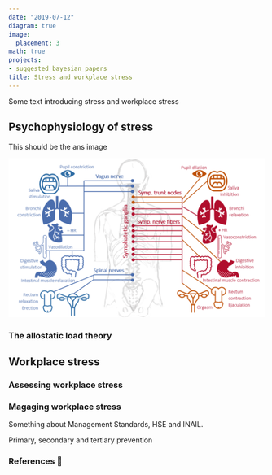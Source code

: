 ```yaml
---
date: "2019-07-12"
diagram: true
image:
  placement: 3
math: true
projects:
- suggested_bayesian_papers
title: Stress and workplace stress
---
```


Some text introducing stress and workplace stress

## Psychophysiology of stress

This should be the ans image

![](img/ans.PNG)

### The allostatic load theory

## Workplace stress

### Assessing workplace stress

### Magaging workplace stress

Something about Management Standards, HSE and INAIL.

Primary, secondary and tertiary prevention


### References 🙌
